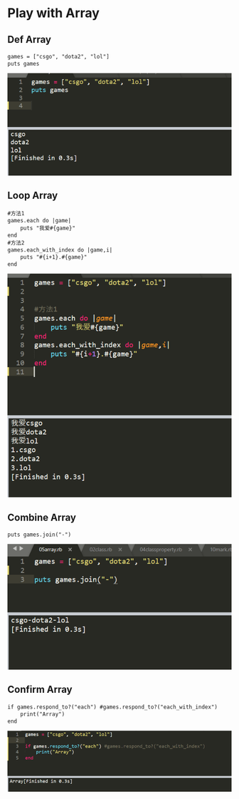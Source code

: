 # Play with Array

## Def  Array

```text
games = ["csgo", "dota2", "lol"]
puts games
```

![](../.gitbook/assets/image%20%28147%29.png)

## Loop Array

```text
#方法1
games.each do |game|
    puts "我爱#{game}"
end
#方法2
games.each_with_index do |game,i|
	puts "#{i+1}.#{game}"
end
```

![](../.gitbook/assets/image%20%28106%29.png)

## Combine Array

```text
puts games.join("-")
```

![](../.gitbook/assets/image%20%28125%29.png)

## Confirm Array

```text
if games.respond_to?("each") #games.respond_to?("each_with_index")
	print("Array")
end
```

![](../.gitbook/assets/image%20%2842%29.png)

